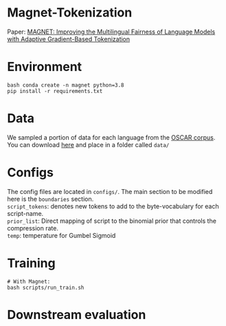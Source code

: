 # Magnet-Tokenization


Paper: [MAGNET: Improving the Multilingual Fairness of Language Models with Adaptive Gradient-Based Tokenization](https://arxiv.org/abs/2407.08818)


# Environment
```
bash conda create -n magnet python=3.8
pip install -r requirements.txt
```

# Data
We sampled a portion of data for each language from the [OSCAR corpus](https://huggingface.co/datasets/oscar-corpus/oscar). You can download [here](https://drive.google.com/drive/folders/1ea_nPFUc3ga_P3hfIZGb2qFDY9H06e1Y?usp=drive_link) and place in a folder called `data/`


# Configs
The config files are located in `configs/`.  The main section to be modified here is the `boundaries` section.<br>
`script_tokens`: denotes new tokens to add to the byte-vocabulary for each script-name.<br>
`prior_list`: Direct mapping of script to the binomial prior that controls the compression rate.<br>
`temp`: temperature for Gumbel Sigmoid


# Training
```
# With Magnet:
bash scripts/run_train.sh
```

# Downstream evaluation


